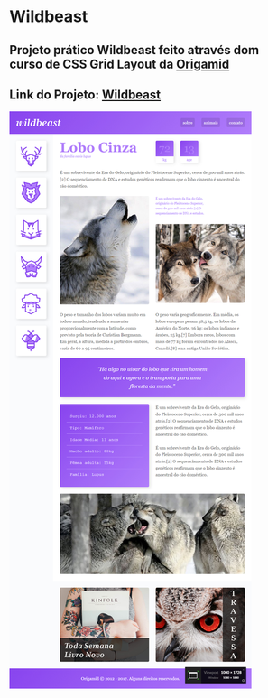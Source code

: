 # Wildbeast

## Projeto prático Wildbeast feito através dom curso de CSS Grid Layout da [Origamid](https://www.origamid.com/curso/css-grid-layout)

## Link do Projeto: [Wildbeast](https://marcelo-rafael.github.io/css-grid-projeto-wildbeast/)

![Wildbeast](wildbeast.jpg)
